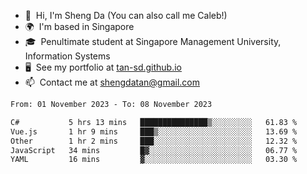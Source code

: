 <!---
tan-sd/tan-sd is a ✨ special ✨ repository because its `README.md` (this file) appears on your GitHub profile.
You can click the Preview link to take a look at your changes.
--->
- 👋  Hi, I'm Sheng Da (You can also call me Caleb!)
- 🌍  I'm based in Singapore
- 🎓  Penultimate student at Singapore Management University, Information Systems
- 🖥️  See my portfolio at [tan-sd.github.io](https://tan-sd.github.io/)
- 📫  Contact me at [shengdatan@gmail.com](mailto:shengdatan@gmail.com)

<!--START_SECTION:waka-->

```txt
From: 01 November 2023 - To: 08 November 2023

C#           5 hrs 13 mins   ███████████████▒░░░░░░░░░   61.83 %
Vue.js       1 hr 9 mins     ███▒░░░░░░░░░░░░░░░░░░░░░   13.69 %
Other        1 hr 2 mins     ███░░░░░░░░░░░░░░░░░░░░░░   12.32 %
JavaScript   34 mins         █▓░░░░░░░░░░░░░░░░░░░░░░░   06.77 %
YAML         16 mins         ▓░░░░░░░░░░░░░░░░░░░░░░░░   03.30 %
```

<!--END_SECTION:waka-->

